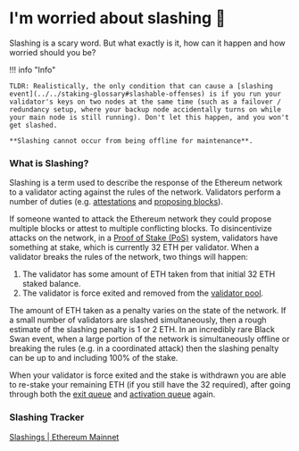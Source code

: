 # I'm worried about slashing 🔪

Slashing is a scary word. But what exactly is it, how can it happen and how worried should you be?

!!! info "Info"

    TLDR: Realistically, the only condition that can cause a [slashing event](../../staking-glossary#slashable-offenses) is if you run your validator's keys on two nodes at the same time (such as a failover / redundancy setup, where your backup node accidentally turns on while your main node is still running). Don't let this happen, and you won't get slashed.

    **Slashing cannot occur from being offline for maintenance**.


### What is Slashing?

Slashing is a term used to describe the response of the Ethereum network to a validator acting against the rules of the network. Validators perform a number of duties (e.g. [attestations](../../staking-glossary#attestation) and [proposing blocks](../../staking-glossary#block-proposer)).

If someone wanted to attack the Ethereum network they could propose multiple blocks or attest to multiple conflicting blocks. To disincentivize attacks on the network, in a [Proof of Stake (PoS)](../../staking-glossary#proof-of-stake-pos) system, validators have something at stake, which is currently 32 ETH per validator. When a validator breaks the rules of the network, two things will happen:

1. The validator has some amount of ETH taken from that initial 32 ETH staked balance.
2. The validator is force exited and removed from the [validator pool](../../staking-glossary#validator-pool).

The amount of ETH taken as a penalty varies on the state of the network. If a small number of validators are slashed simultaneously, then a rough estimate of the slashing penalty is 1 or 2 ETH. In an incredibly rare Black Swan event, when a large portion of the network is simultaneously offline or breaking the rules (e.g. in a coordinated attack) then the slashing penalty can be up to and including 100% of the stake.

When your validator is force exited and the stake is withdrawn you are able to re-stake your remaining ETH (if you still have the 32 required), after going through both the [exit queue](../../staking-glossary#validator-queue) and [activation queue](../../staking-glossary#validator-queue) again.

### Slashing Tracker

<div class="grid">
  <a href="https://explorer.rated.network/slashings" class="card">Slashings | Ethereum Mainnet</a>
</div>
